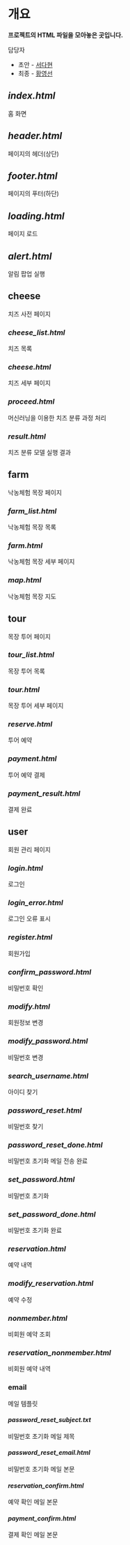# 개요
**프로젝트의 HTML 파일을 모아놓은 곳입니다.**

담당자
- 초안 - [서다현](https://github.com/DahyeonS)
- 최종 - [황영선](https://github.com/siucrystal)

## *index.html*
홈 화면

## *header.html*
페이지의 헤더(상단)

## *footer.html*
페이지의 푸터(하단)

## *loading.html*
페이지 로드

## *alert.html*
알림 팝업 실행

## cheese 
치즈 사전 페이지

### *cheese_list.html*
치즈 목록

### *cheese.html*
치즈 세부 페이지

### *proceed.html*
머신러닝을 이용한 치즈 분류 과정 처리

### *result.html*
치즈 분류 모델 실행 결과

## farm 
낙농체험 목장 페이지

### *farm_list.html*
낙농체험 목장 목록

### *farm.html*
낙농체험 목장 세부 페이지

### *map.html*
낙농체험 목장 지도

## tour 
목장 투어 페이지

### *tour_list.html*
목장 투어 목록

### *tour.html*
목장 투어 세부 페이지

### *reserve.html*
투어 예약

### *payment.html*
투어 예약 결제

### *payment_result.html*
결제 완료

## user 
회원 관리 페이지

### *login.html*
로그인

### *login_error.html*
로그인 오류 표시

### *register.html*
회원가입

### *confirm_password.html*
비밀번호 확인

### *modify.html*
회원정보 변경

### *modify_password.html*
비밀번호 변경

### *search_username.html*
아이디 찾기

### *password_reset.html*
비밀번호 찾기

### *password_reset_done.html*
비밀번호 초기화 메일 전송 완료

### *set_password.html*
비밀번호 초기화

### *set_password_done.html*
비밀번호 초기화 완료

### *reservation.html*
예약 내역

### *modify_reservation.html*
예약 수정

### *nonmember.html*
비회원 예약 조회

### *reservation_nonmember.html*
비회원 예약 내역

### email
메일 템플릿

#### *password_reset_subject.txt*
비밀번호 초기화 메일 제목

#### *password_reset_email.html*
비밀번호 초기화 메일 본문

#### *reservation_confirm.html*
예약 확인 메일 본문

#### *payment_confirm.html*
결제 확인 메일 본문